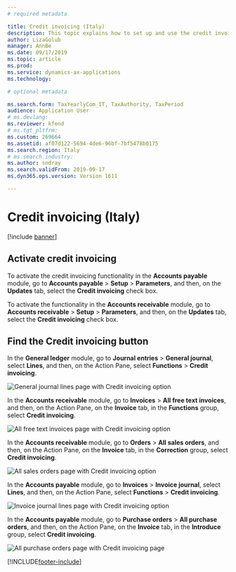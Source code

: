 ```yaml
---
# required metadata

title: Credit invoicing (Italy)
description: This topic explains how to set up and use the credit invoicing functionality in Italy. 
author: LizaGolub
manager: AnnBe
ms.date: 09/17/2019
ms.topic: article
ms.prod: 
ms.service: dynamics-ax-applications
ms.technology: 

# optional metadata

ms.search.form: TaxYearlyCom_IT, TaxAuthority, TaxPeriod
audience: Application User
# ms.devlang: 
ms.reviewer: kfend
# ms.tgt_pltfrm: 
ms.custom: 269664
ms.assetid: af07d122-5694-4de6-96bf-7bf5478b0175
ms.search.region: Italy
# ms.search.industry: 
ms.author: sndray
ms.search.validFrom: 2019-09-17
ms.dyn365.ops.version: Version 1611

---
```


# Credit invoicing (Italy)

[!include [banner](../includes/banner.md)]

## Activate credit invoicing

To activate the credit invoicing functionality in the **Accounts payable** module, go to **Accounts payable** \> **Setup** \> **Parameters**, and then, on the **Updates** tab, select the **Credit invoicing** check box.

To activate the functionality in the **Accounts receivable** module, go to **Accounts receivable** \> **Setup** \> **Parameters**, and then, on the **Updates** tab, select the **Credit invoicing** check box.

## Find the Credit invoicing button

In the **General ledger** module, go to **Journal entries** \> **General journal**, select **Lines**, and then, on the Action Pane, select **Functions** \> **Credit invoicing**.

![General journal lines page with Credit invoicing option](./media/ita-credit-invoicing-gl.png)

In the **Accounts receivable** module, go to **Invoices** \> **All free text invoices**, and then, on the Action Pane, on the **Invoice** tab, in the **Functions** group, select **Credit invoicing**.

![All free text invoices page with Credit invoicing option](./media/ita-credit-invoicing-fti.png)

In the **Accounts receivable** module, go to **Orders** \> **All sales orders**, and then, on the Action Pane, on the **Invoice** tab, in the **Correction** group, select **Credit invoicing**.

![All sales orders page with Credit invoicing option](./media/ita-credit-invoicing-so.png)

In the **Accounts payable** module, go to **Invoices** \> **Invoice journal**, select **Lines**, and then, on the Action Pane, select **Functions** \> **Credit invoicing**.

![Invoice journal lines page with Credit invoicing option](./media/ita-credit-invoicing-apij.png)

In the **Accounts payable** module, go to **Purchase orders** \> **All purchase orders**, and then, on the Action Pane, on the **Invoice** tab, in the **Introduce** group, select **Credit invoicing**.

![All purchase orders page with Credit invoicing page](./media/ita-credit-invoicing-po.png)


[!INCLUDE[footer-include](../../includes/footer-banner.md)]